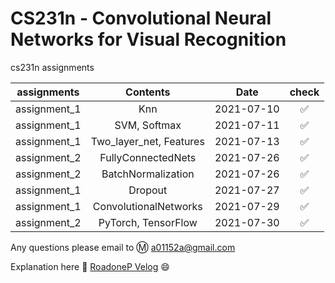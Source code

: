 CS231n - Convolutional Neural Networks for Visual Recognition
=============================================================

cs231n assignments

| assignments  | Contents                | Date       | check              |
|:------------:|:-----------------------:|:----------:|:------------------:|
| assignment_1 |           Knn           | 2021-07-10 | :white_check_mark: |
| assignment_1 |      SVM, Softmax       | 2021-07-11 | :white_check_mark: |
| assignment_1 | Two_layer_net, Features | 2021-07-13 | :white_check_mark: |
| assignment_2 |   FullyConnectedNets    | 2021-07-26 | :white_check_mark: |
| assignment_2 |   BatchNormalization    | 2021-07-26 | :white_check_mark: |
| assignment_1 |         Dropout         | 2021-07-27 | :white_check_mark: |
| assignment_1 |  ConvolutionalNetworks  | 2021-07-29 | :white_check_mark: |
| assignment_2 |   PyTorch, TensorFlow   | 2021-07-30 | :white_check_mark: |

Any questions please email to :m: a01152a@gmail.com 

Explanation here :link: [RoadoneP Velog](https://velog.io/@a01152a) :smile:

